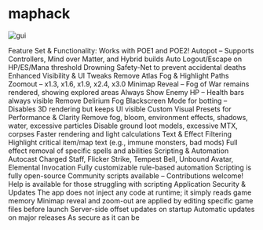 # maphack
![gui](https://github.com/user-attachments/assets/b7a51d84-845b-4025-80c2-ac154a3794ce)

Feature Set & Functionality:
Works with POE1 and POE2!
Autopot – Supports Controllers, Mind over Matter, and Hybrid builds
Auto Logout/Escape on HP/ES/Mana threshold
Drowning Safety-Net to prevent accidental deaths
Enhanced Visibility & UI Tweaks
Remove Atlas Fog & Highlight Paths
Zoomout – x1.3, x1.6, x1.9, x2.4, x3.0
Minimap Reveal – Fog of War remains rendered, showing explored areas
Always Show Enemy HP – Health bars always visible
Remove Delirium Fog
Blackscreen Mode for botting – Disables 3D rendering but keeps UI visible
Custom Visual Presets for Performance & Clarity
Remove fog, bloom, environment effects, shadows, water, excessive particles
Disable ground loot models, excessive MTX, corpses
Faster rendering and light calculations
Text & Effect Filtering
Highlight critical item/map text (e.g., immune monsters, bad mods)
Full effect removal of specific spells and abilities
Scripting & Automation
Autocast Charged Staff, Flicker Strike, Tempest Bell, Unbound Avatar, Elemental Invocation
Fully customizable rule-based automation
Scripting is fully open-source
Community scripts available – Contributions welcome!
Help is available for those struggling with scripting
Application Security & Updates
The app does not inject any code at runtime; it simply reads game memory
Minimap reveal and zoom-out are applied by editing specific game files before launch
Server-side offset updates on startup
Automatic updates on major releases
As secure as it can be

